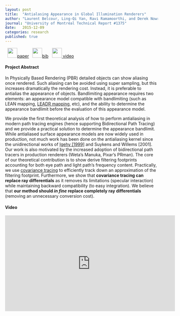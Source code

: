 ```yaml
---
layout: post
title:  "Antialasing Appearance in Global Illumination Renderers"
author: "Laurent Belcour, Ling-Qi Yan, Ravi Ramamoorthi, and Derek Nowrouzezahrai"
journal: "University of Montréal Technical Report #1375"
date:   2015-12-09
categories: research
published: true
---
```


<span>&nbsp;
<a href="https://hal.inria.fr/hal-01200710/document"><img src="{{ site.url | append: site.baseurl }}/data/images/icon_pdf.png" height="32px">paper</a> &nbsp;
<a href="https://hal.inria.fr/hal-01200710/bibtex"><img src="{{ site.url | append: site.baseurl }}/data/images/icon_latex.png" height="32px">bib</a> &nbsp;
<a href="https://www.youtube.com/watch?v=lgldxBcuIj0">
<img src="{{ site.url | append: site.baseurl }}/data/images/icon_video.png" height="32px"> video</a>
</span>
 
<h4>Project Abstract</h4>
In Physically Based Rendering (PBR) detailed objects can show aliasing once rendered. Such aliasing can be avoided using super sampling, but this increases dramatically the rendering cost. Instead, it is preferable to antialias the appearance of objects. Bandlimiting appearance requires two elements: an appearance model compatible with bandlimiting (such as <a hef="http://www.csee.umbc.edu/~olano/papers/lean/">LEAN mapping</a>, <a href="https://hal.inria.fr/hal-00858220/en">LEADR mapping</a>, etc), and the ability to determine the appearance bandlimit before the evaluation of this appearance model.

We provide the first theoretical analysis of how to perform antialiasing in modern path tracing engines (hence supporting Bidirectional Path Tracing) and we provide a practical solution to determine the appearance bandlimit. While antialiased surface appearance models are now widely used in production, not much work has been done on the antialiasing kernel since the unidirectional works of <a href="https://graphics.stanford.edu/papers/trd/">Igehy [1999]</a> and <a hef="http://graphics.cs.kuleuven.be/publications/PATHDIFF/">Suykens and Willems [2001]</a>. Our work is also motivated by the increased adoption of bidirectional path tracers in production renderers (Weta’s Manuka, Pixar’s PRman). The core of our theoretical contribution is to show derive filtering footprints accounting for both eye path and light path’s frequency content. Practically, we use <a href="https://hal.inria.fr/hal-00814164">covariance tracing</a> to efficiently track down an approximation of the filtering footprint. Furthermore, we show that <strong>covariance tracing can replace ray differentials</strong> as it removes its limitations (specular interaction) while maintaining backward compatibility (to easy integration). We believe that <strong>our method should <em>in fine</em> replace completely ray differentials</strong> (removing an unnecessary conversion cost).

<h4>Video</h4>
<center>
<iframe width="560" height="315" src="https://www.youtube.com/embed/_Sh8xcspWG8" frameborder="0" allowfullscreen></iframe>
</center>

<!--
<h4>Slides</h4>
<center>
<iframe src="{{ site.url | append: site.baseurl }}/slides/pres.html" width="560px" height="315px">
</iframe>
</center>
-->
